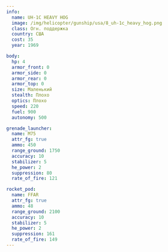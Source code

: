 ```yaml
---
info:
  name: UH-1C HEAVY HOG
  image: /img/helicopter/gunship/usa/8_uh-1c_heavy_hog.png
  class: Огн. поддержка
  country: США
  cost: 35
  year: 1969

body:
  hp: 4
  armor_front: 0
  armor_side: 0
  armor_rear: 0
  armor_top: 0
  size: Маленький
  stealth: Плохо
  optics: Плохо
  speed: 220
  fuel: 900
  autonomy: 500

grenade_launcher:
  name: M75
  attr_fg: true
  ammo: 450
  range_ground: 1750
  accuracy: 10
  stabilizer: 5
  he_power: 2
  suppression: 80
  rate_of_fire: 121

rocket_pod:
  name: FFAR
  attr_fg: true
  ammo: 48
  range_ground: 2100
  accuracy: 10
  stabilizer: 5
  he_power: 2
  suppression: 161
  rate_of_fire: 149
---
```

